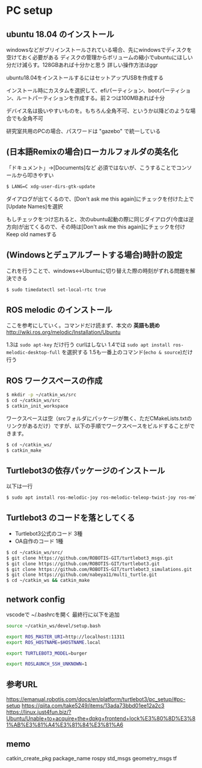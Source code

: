 # PC setup

## ubuntu 18.04 のインストール

windowsなどがプリインストールされている場合、先にwindowsでディスクを空けておく必要がある
ディスクの管理からボリュームの縮小でubuntuにほしい分だけ減らす。128GBあれば十分かと思う
詳しい操作方法はggr

ubuntu18.04をインストールするにはセットアップUSBを作成する

インストール時にカスタムを選択して、efiパーティション、bootパーティション、ルートパーティションを作成する。前２つは100MBあれば十分

デバイス名は扱いやすいものを。もちろん全角不可、というか以降どのような場合でも全角不可

研究室共用のPCの場合、パスワードは "gazebo" で統一している

## (日本語Remixの場合)ローカルフォルダの英名化

「ドキュメント」→[Documents]など
必須ではないが、こうすることでコンソールから叩きやすい

```bash
$ LANG=C xdg-user-dirs-gtk-update
```
ダイアログが出てくるので、[Don't ask me this again]にチェックを付けた上で[Update Names]を選択

もしチェックをつけ忘れると、次のubuntu起動の際に同じダイアログ(今度は逆方向)が出てくるので、その時は[Don't ask me this again]にチェックを付けKeep old namesする

## (Windowsとデュアルブートする場合)時計の設定

これを行うことで、windows<->Ubuntuに切り替えた際の時刻がずれる問題を解決できる

```bash
$ sudo timedatectl set-local-rtc true
```

## ROS melodic のインストール

ここを参考にしていく。コマンドだけ読まず、本文の **英語も読め**
http://wiki.ros.org/melodic/Installation/Ubuntu

1.3は `sudo apt-key` だけ行う curlはしない
1.4では `sudo apt install ros-melodic-desktop-full` を選択する
1.5も一番上のコマンド(`echo & source`)だけ行う

## ROS ワークスペースの作成

```bash
$ mkdir -p ~/catkin_ws/src
$ cd ~/catkin_ws/src
$ catkin_init_workspace
```

ワークスペースは空（srcフォルダにパッケージが無く、ただCMakeLists.txtのリンクがあるだけ）ですが、以下の手順でワークスペースをビルドすることができます。

```bash
$ cd ~/catkin_ws/
$ catkin_make
```

## Turtlebot3の依存パッケージのインストール

以下は一行

```bash
$ sudo apt install ros-melodic-joy ros-melodic-teleop-twist-joy ros-melodic-teleop-twist-keyboard ros-melodic-laser-proc ros-melodic-rgbd-launch ros-melodic-depthimage-to-laserscan ros-melodic-rosserial-arduino ros-melodic-rosserial-python ros-melodic-rosserial-server ros-melodic-rosserial-client ros-melodic-rosserial-msgs ros-melodic-amcl ros-melodic-map-server ros-melodic-move-base ros-melodic-urdf ros-melodic-xacro ros-melodic-compressed-image-transport ros-melodic-rqt-image-view ros-melodic-gmapping ros-melodic-navigation ros-melodic-interactive-markers ros-melodic-jsk-visualization
```

## Turtlebot3 のコードを落としてくる

- Turtlebot3公式のコード 3種
- OA自作のコード 1種

```bash
$ cd ~/catkin_ws/src/
$ git clone https://github.com/ROBOTIS-GIT/turtlebot3_msgs.git
$ git clone https://github.com/ROBOTIS-GIT/turtlebot3.git
$ git clone https://github.com/ROBOTIS-GIT/turtlebot3_simulations.git
$ git clone https://github.com/nabeya11/multi_turtle.git
$ cd ~/catkin_ws && catkin_make
```

## network config

vscodeで ~/.bashrcを開く
最終行に以下を追加
```bash
source ~/catkin_ws/devel/setup.bash

export ROS_MASTER_URI=http://localhost:11311
export ROS_HOSTNAME=$HOSTNAME.local

export TURTLEBOT3_MODEL=burger

export ROSLAUNCH_SSH_UNKNOWN=1
```

## 参考URL
https://emanual.robotis.com/docs/en/platform/turtlebot3/pc_setup/#pc-setup
https://qiita.com/take5249/items/13ada73bbd01ee12a2c3
https://linux.just4fun.biz/?Ubuntu/Unable+to+acquire+the+dpkg+frontend+lock%E3%80%8D%E3%81%AB%E3%81%A4%E3%81%84%E3%81%A6


## memo

catkin_create_pkg package_name rospy std_msgs geometry_msgs tf
